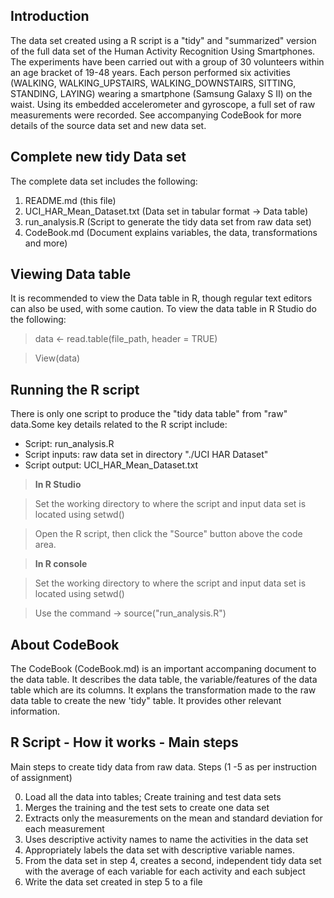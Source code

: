 Introduction
------------

The data set created using a R script is a "tidy" and "summarized" version of the full data set of the Human Activity Recognition Using Smartphones. The experiments have been carried out with a group of 30 volunteers within an age bracket of 19-48 years. Each person performed six activities (WALKING, WALKING_UPSTAIRS, WALKING_DOWNSTAIRS, SITTING, STANDING, LAYING) wearing a smartphone (Samsung Galaxy S II) on the waist. Using its embedded accelerometer and gyroscope, a full set of raw measurements were recorded. See accompanying CodeBook for more details of the source data set and new data set.

Complete new tidy Data set
--------------------------

The complete data set includes the following:

1. README.md (this file)
2. UCI_HAR_Mean_Dataset.txt (Data set in tabular format -> Data table)
3. run_analysis.R (Script to generate the tidy data set from raw data set)
4. CodeBook.md (Document explains variables, the data, transformations and more)

Viewing Data table
------------------

It is recommended to view the Data table in R, though regular text editors can also be used, with some caution. To view the data table in R Studio do the following:

> data <- read.table(file_path, header = TRUE)

> View(data)

Running the R script
--------------------

There is only one script to produce the "tidy data table" from "raw" data.Some key details related to the R script include: 

* Script: run_analysis.R
* Script inputs: raw data set in directory "./UCI HAR Dataset"
* Script output: UCI_HAR_Mean_Dataset.txt

> **In R Studio**

> Set the working directory to where the script and input data set is located using setwd()

> Open the R script, then click the "Source" button above the code area. 

> **In R console**

> Set the working directory to where the script and input data set is located using setwd()

> Use the command -> source("run_analysis.R")

About CodeBook
--------------

The CodeBook (CodeBook.md) is an important accompaning document to the data table. It describes the data table, the variable/features of the data table which are its columns. It explans the transformation made to the raw data table to create the new 'tidy" table. It provides other relevant information.

R Script - How it works - Main steps
------------------------------------

Main steps to create tidy data from raw data. 
Steps (1 -5 as per instruction of assignment)

0. Load all the data into tables; Create training and test data sets
1. Merges the training and the test sets to create one data set
2. Extracts only the measurements on the mean and standard deviation for each measurement
3. Uses descriptive activity names to name the activities in the data set
4. Appropriately labels the data set with descriptive variable names. 
5. From the data set in step 4, creates a second, independent tidy data set with the average of each variable for each activity and each subject
6. Write the data set created in step 5 to a file
